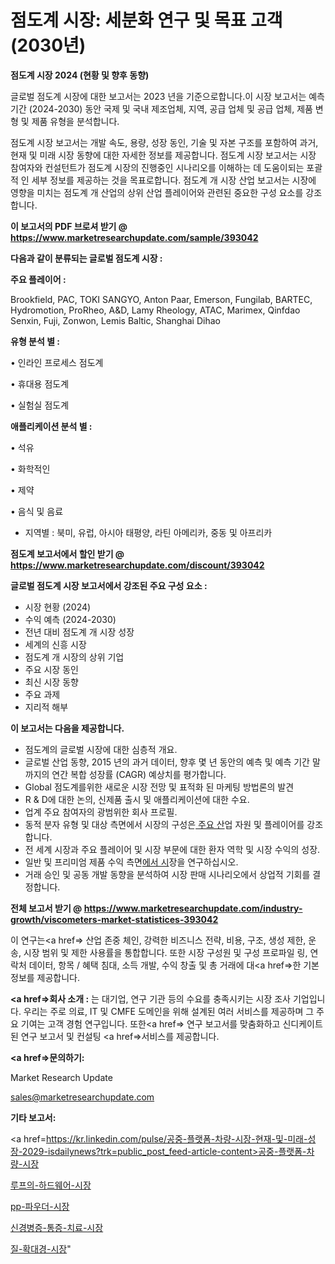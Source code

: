 # 점도계 시장: 세분화 연구 및 목표 고객(2030년)

<strong>점도계 시장 2024 (현황 및 향후 동향)</strong>

글로벌 점도계 시장에 대한 보고서는 2023 년을 기준으로합니다.이 시장 보고서는 예측 기간 (2024-2030) 동안 국제 및 국내 제조업체, 지역, 공급 업체 및 공급 업체, 제품 변형 및 제품 유형을 분석합니다.

점도계 시장 보고서는 개발 속도, 용량, 성장 동인, 기술 및 자본 구조를 포함하여 과거, 현재 및 미래 시장 동향에 대한 자세한 정보를 제공합니다. 점도계 시장 보고서는 시장 참여자와 컨설턴트가 점도계 시장의 진행중인 시나리오를 이해하는 데 도움이되는 포괄적 인 세부 정보를 제공하는 것을 목표로합니다. 점도계 개 시장 산업 보고서는 시장에 영향을 미치는 점도계 개 산업의 상위 산업 플레이어와 관련된 중요한 구성 요소를 강조합니다.



<strong>이 보고서의 PDF 브로셔 받기 @ <a href=https://www.marketresearchupdate.com/sample/393042>https://www.marketresearchupdate.com/sample/393042</a></strong>



<strong>다음과 같이 분류되는 글로벌 점도계 시장 :</strong>



<strong>주요 플레이어 :</strong>

Brookfield, PAC, TOKI SANGYO, Anton Paar, Emerson, Fungilab, BARTEC, Hydromotion, ProRheo, A&D, Lamy Rheology, ATAC, Marimex, Qinfdao Senxin, Fuji, Zonwon, Lemis Baltic, Shanghai Dihao



<strong>유형 분석 별 :</strong>

• 인라인 프로세스 점도계

• 휴대용 점도계

• 실험실 점도계



<strong>애플리케이션 분석 별 :</strong>

• 석유

• 화학적인

• 제약

• 음식 및 음료

<ul>
  <li>지역별 : 북미, 유럽, 아시아 태평양, 라틴 아메리카, 중동 및 아프리카</li>
</ul>


<strong>점도계 보고서에서 할인 받기 @ <a href=https://www.marketresearchupdate.com/discount/393042>https://www.marketresearchupdate.com/discount/393042</a></strong>



<strong>글로벌 점도계 시장 보고서에서 강조된 주요 구성 요소 :</strong>
<ul>
  <li>시장 현황 (2024)</li>
  <li>수익 예측 (2024-2030)</li>
  <li>전년 대비 점도계 개 시장 성장</li>
  <li>세계의 신흥 시장</li>
  <li>점도계 개 시장의 상위 기업</li>
  <li>주요 시장 동인</li>
  <li>최신 시장 동향</li>
  <li>주요 과제</li>
  <li>지리적 해부</li>
</ul>


<strong>이 보고서는 다음을 제공합니다.</strong>
<ul>
  <li>점도계의 글로벌 시장에 대한 심층적 개요.</li>
  <li>글로벌 산업 동향, 2015 년의 과거 데이터, 향후 몇 년 동안의 예측 및 예측 기간 말까지의 연간 복합 성장률 (CAGR) 예상치를 평가합니다.</li>
  <li>Global 점도계를위한 새로운 시장 전망 및 표적화 된 마케팅 방법론의 발견</li>
  <li>R &amp; D에 대한 논의, 신제품 출시 및 애플리케이션에 대한 수요.</li>
  <li>업계 주요 참여자의 광범위한 회사 프로필.</li>
  <li>동적 분자 유형 및 대상 측면에서 시장의 구성은<a href=> 주요 산</a>업 자원 및 플레이어를 강조합니다.</li>
  <li>전 세계 시장과 주요 플레이어 및 시장 부문에 대한 환자 역학 및 시장 수익의 성장.</li>
  <li>일반 및 프리미엄 제품 수익 측면<a href=>에서 시</a>장을 연구하십시오.</li>
  <li>거래 승인 및 공동 개발 동향을 분석하여 시장 판매 시나리오에서 상업적 기회를 결정합니다.</li>
</ul>



<strong>전체 보고서 받기 @ <a href=https://www.marketresearchupdate.com/industry-growth/viscometers-market-statistices-393042>https://www.marketresearchupdate.com/industry-growth/viscometers-market-statistices-393042</a></strong>

이 연구는<a href=> 산업 존중</a> 체인, 강력한 비즈니스 전략, 비용, 구조, 생성 제한, 운송, 시장 범위 및 제한 사용률을 통합합니다. 또한 시장 구성원 및 구성 프로파일 링, 연락처 데이터, 항목 / 혜택 침대, 소득 개발, 수익 창출 및 총 거래에 대<a href=>한 기본 </a>정보를 제공합니다.



<strong><a href=>회사 소</a>개 :</strong>
는 대기업, 연구 기관 등의 수요를 충족시키는 시장 조사 기업입니다. 우리는 주로 의료, IT 및 CMFE 도메인을 위해 설계된 여러 서비스를 제공하며 그 주요 기여는 고객 경험 연구입니다. 또한<a href=> 연구 보</a>고서를 맞춤화하고 신디케이트 된 연구 보고서 및 컨설팅 <a href=>서비스</a>를 제공합니다.



<strong><a href=>문의하기:</a></strong>

Market Research Update

sales@marketresearchupdate.com



<strong>기타 보고서:</strong>

<a href=https://kr.linkedin.com/pulse/공중-플랫폼-차량-시장-현재-및-미래-성장-2029-isdailynews?trk=public_post_feed-article-content>공중-플랫폼-차량-시장</a>

<a href=https://www.linkedin.com/pulse/루프의-하드웨어-시장-규모-및-성장-2023-analytics-alchemy-360-analysis/>루프의-하드웨어-시장</a>

<a href=https://www.linkedin.com/pulse/pp-파우더-시장-동향-및-성장-전망-consumer-connection-chronicles-24--ljwjf/>pp-파우더-시장</a>

<a href=https://www.linkedin.com/pulse/신경병증-통증-치료-시장-경쟁-분석-및-성장-잠재력-2029-trend-tracking-tips-360-analysis-inwhf/>신경병증-통증-치료-시장</a>

<a href=https://www.linkedin.com/pulse/질-확대경-시장-경쟁-분석-및-성장-잠재력-2030-isdailynews-fgqjc/>질-확대경-시장</a>"
